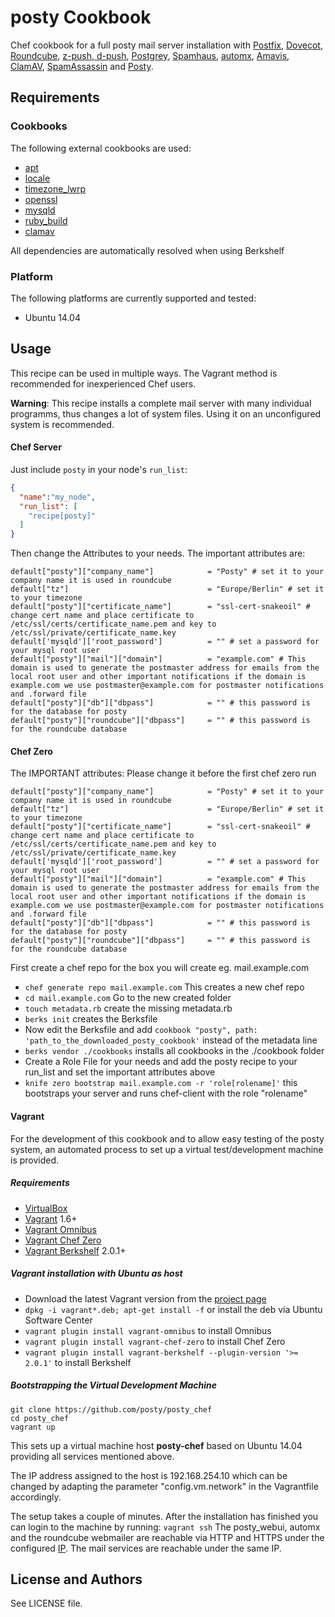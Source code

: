posty Cookbook
===========================================================
Chef cookbook for a full posty mail server installation with
[Postfix](http://www.postfix.org/),
[Dovecot](http://www.dovecot.org/),
[Roundcube](http://www.roundcube.net/),
[z-push, d-push](http://www.z-push.org),
[Postgrey](http://postgrey.schweikert.ch/),
[Spamhaus](http://www.spamhaus.org/drop/),
[automx](http://www.automx.org/),
[Amavis](http://www.ijs.si/software/amavisd/),
[ClamAV](http://www.clamav.net/),
[SpamAssassin](http://spamassassin.apache.org/) and
[Posty](http://www.posty-soft.org/).


Requirements
------------

### Cookbooks
The following external cookbooks are used:

* [apt](https://github.com/opscode-cookbooks/apt)
* [locale](https://github.com/hw-cookbooks/locale)
* [timezone_lwrp](https://github.com/dragonsmith/timezone_lwrp)
* [openssl](https://github.com/opscode-cookbooks/openssl)
* [mysqld](https://github.com/chr4-cookbooks/mysqld)
* [ruby_build](https://github.com/fnichol/chef-ruby_build)
* [clamav](https://github.com/RoboticCheese/clamav-chef)

All dependencies are automatically resolved when using Berkshelf

### Platform
The following platforms are currently supported and tested:

* Ubuntu 14.04

Usage
-----
This recipe can be used in multiple ways. The Vagrant method is recommended for
inexperienced Chef users.

**Warning**: This recipe installs a complete mail server with many individual
programms, thus changes a lot of system files. Using it on an unconfigured
system is recommended.

#### Chef Server
Just include `posty` in your node's `run_list`:

```json
{
  "name":"my_node",
  "run_list": [
    "recipe[posty]"
  ]
}
```
Then change the Attributes to your needs.
The important attributes are:
```
default["posty"]["company_name"]            = "Posty" # set it to your company name it is used in roundcube
default["tz"]                               = "Europe/Berlin" # set it to your timezone
default["posty"]["certificate_name"]        = "ssl-cert-snakeoil" # change cert name and place certificate to /etc/ssl/certs/certificate_name.pem and key to /etc/ssl/private/certificate_name.key
default['mysqld']['root_password']          = "" # set a password for your mysql root user
default["posty"]["mail"]["domain"]          = "example.com" # This domain is used to generate the postmaster address for emails from the local root user and other important notifications if the domain is example.com we use postmaster@example.com for postmaster notifications and .forward file
default["posty"]["db"]["dbpass"]            = "" # this password is for the database for posty
default["posty"]["roundcube"]["dbpass"]     = "" # this password is for the roundcube database
```

#### Chef Zero
The IMPORTANT attributes:
Please change it before the first chef zero run
```
default["posty"]["company_name"]            = "Posty" # set it to your company name it is used in roundcube
default["tz"]                               = "Europe/Berlin" # set it to your timezone
default["posty"]["certificate_name"]        = "ssl-cert-snakeoil" # change cert name and place certificate to /etc/ssl/certs/certificate_name.pem and key to /etc/ssl/private/certificate_name.key
default['mysqld']['root_password']          = "" # set a password for your mysql root user
default["posty"]["mail"]["domain"]          = "example.com" # This domain is used to generate the postmaster address for emails from the local root user and other important notifications if the domain is example.com we use postmaster@example.com for postmaster notifications and .forward file
default["posty"]["db"]["dbpass"]            = "" # this password is for the database for posty
default["posty"]["roundcube"]["dbpass"]     = "" # this password is for the roundcube database
```

First create a chef repo for the box you will create eg. mail.example.com
* `chef generate repo mail.example.com` This creates a new chef repo
* `cd mail.example.com` Go to the new created folder
* `touch metadata.rb` create the missing metadata.rb
* `berks init` creates the Berksfile
* Now edit the Berksfile and add `cookbook "posty", path: 'path_to_the_downloaded_posty_cookbook'` instead of the metadata line
* `berks vendor ./cookbooks` installs all cookbooks in the ./cookbook folder
* Create a Role File for your needs and add the posty recipe to your run_list and set the important attributes above
* `knife zero bootstrap mail.example.com -r 'role[rolename]'` this bootstraps your server and runs chef-client with the role "rolename"

#### Vagrant
For the development of this cookbook and to allow easy testing of the posty
system, an automated process to set up a virtual test/development machine is
provided.

##### Requirements
* [VirtualBox](https://www.virtualbox.org)
* [Vagrant](http://vagrantup.com) 1.6+
* [Vagrant Omnibus](https://github.com/schisamo/vagrant-omnibus)
* [Vagrant Chef Zero](https://github.com/schubergphilis/vagrant-chef-zero)
* [Vagrant Berkshelf](https://github.com/berkshelf/vagrant-berkshelf) 2.0.1+

##### Vagrant installation with Ubuntu as host
* Download the latest Vagrant version from the [project page](http://www.vagrantup.com/downloads.html)
* `dpkg -i vagrant*.deb; apt-get install -f` or install the deb via Ubuntu Software Center
* `vagrant plugin install vagrant-omnibus` to install Omnibus
* `vagrant plugin install vagrant-chef-zero` to install Chef Zero
* `vagrant plugin install vagrant-berkshelf --plugin-version '>= 2.0.1'` to install Berkshelf

##### Bootstrapping the Virtual Development Machine

```
git clone https://github.com/posty/posty_chef
cd posty_chef
vagrant up
```

This sets up a virtual machine host __posty-chef__ based on Ubuntu 14.04
providing all services mentioned above.

The IP address assigned to the host is 192.168.254.10 which can be changed
by adapting the parameter "config.vm.network" in the Vagrantfile accordingly.

The setup takes a couple of minutes. After the installation has finished
you can login to the machine by running: `vagrant ssh`
The posty_webui, automx and the roundcube webmailer are reachable via HTTP and HTTPS
under the configured [IP](http://192.168.254.10). The mail services are
reachable under the same IP.


License and Authors
-------------------
See LICENSE file.
